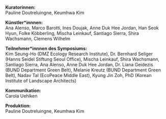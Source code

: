 **Kuratorinnen:**  
Pauline Doutreluingne, Keumhwa Kim

**Künstler\*innnen:**  
Ana Alenso, Marco Barotti, Ines Doujak, Anne Duk Hee Jordan, Han Seok Hyun, Folke Köbberling, Mischa Leinkauf, Santiago Sierra, Shira Wachsmann, Clemens Wilhelm

**Teilnehmer\*innnen des Symposiums:**  
Kim Seung-Ho (DMZ Ecology Research Institute),
Dr. Bernhard Seliger (Hanns Seidel Stiftung Seoul Office), Mischa Leinkauf, Shira Wachsmann, Santiago Sierra, Ana Alenso, Anne Duk Hee Jordan, Dr. Liana Geidezis (BUND Department Green Belt), Melanie Kreutz (BUND Department Green Belt), Nadav Tal (EcoPeace Middle East), Kyung Jin Zoh, PhD (Korean Institute of Landscape Architects)

**Kommunikation:**  
Carola Uehlken

**Produktion:**  
Pauline Doutreluingne, Keumhwa Kim
